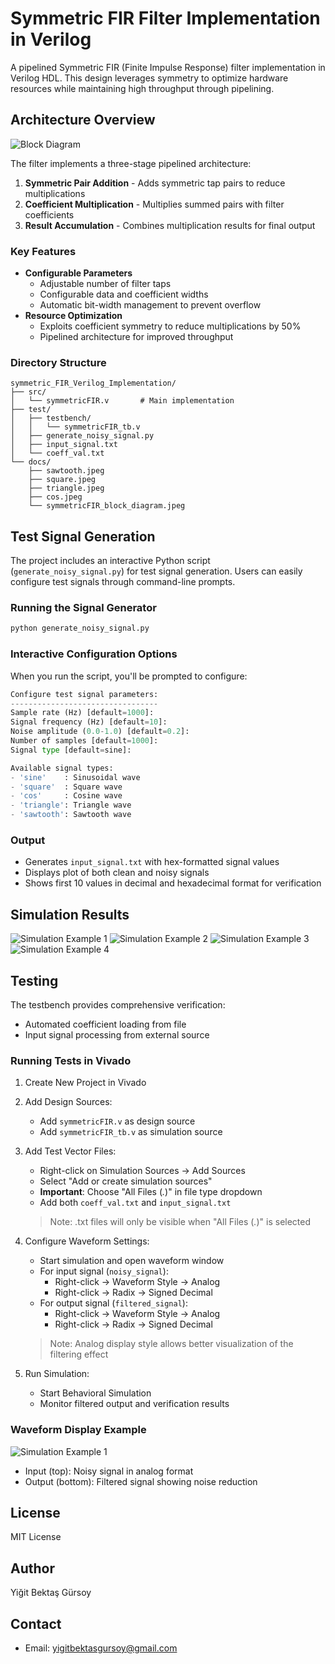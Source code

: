 # Symmetric FIR Filter Implementation in Verilog

A pipelined Symmetric FIR (Finite Impulse Response) filter implementation in Verilog HDL. This design leverages symmetry to optimize hardware resources while maintaining high throughput through pipelining.

## Architecture Overview

![Block Diagram](docs/symmetricFIR_block_diagram.jpeg)

The filter implements a three-stage pipelined architecture:
1. **Symmetric Pair Addition** - Adds symmetric tap pairs to reduce multiplications
2. **Coefficient Multiplication** - Multiplies summed pairs with filter coefficients
3. **Result Accumulation** - Combines multiplication results for final output

### Key Features

- **Configurable Parameters**
  - Adjustable number of filter taps
  - Configurable data and coefficient widths
  - Automatic bit-width management to prevent overflow
- **Resource Optimization**
  - Exploits coefficient symmetry to reduce multiplications by 50%
  - Pipelined architecture for improved throughput

### Directory Structure

```
symmetric_FIR_Verilog_Implementation/
├── src/
│   └── symmetricFIR.v       # Main implementation
├── test/
│   ├── testbench/
│   │   └── symmetricFIR_tb.v
│   ├── generate_noisy_signal.py
│   ├── input_signal.txt
│   └── coeff_val.txt
└── docs/
    ├── sawtooth.jpeg
    ├── square.jpeg
    ├── triangle.jpeg
    ├── cos.jpeg
    └── symmetricFIR_block_diagram.jpeg
```

## Test Signal Generation

The project includes an interactive Python script (`generate_noisy_signal.py`) for test signal generation. Users can easily configure test signals through command-line prompts.

### Running the Signal Generator

```bash
python generate_noisy_signal.py
```

### Interactive Configuration Options
When you run the script, you'll be prompted to configure:

```python
Configure test signal parameters:
---------------------------------
Sample rate (Hz) [default=1000]: 
Signal frequency (Hz) [default=10]: 
Noise amplitude (0.0-1.0) [default=0.2]: 
Number of samples [default=1000]: 
Signal type [default=sine]: 

Available signal types: 
- 'sine'    : Sinusoidal wave
- 'square'  : Square wave
- 'cos'     : Cosine wave
- 'triangle': Triangle wave
- 'sawtooth': Sawtooth wave
```

### Output
- Generates `input_signal.txt` with hex-formatted signal values
- Displays plot of both clean and noisy signals
- Shows first 10 values in decimal and hexadecimal format for verification

## Simulation Results
![Simulation Example 1](docs/sawtooth.jpeg)
![Simulation Example 2](docs/square.jpeg)
![Simulation Example 3](docs/triangle.jpeg)
![Simulation Example 4](docs/cos.jpeg)


## Testing

The testbench provides comprehensive verification:
- Automated coefficient loading from file
- Input signal processing from external source

### Running Tests in Vivado

1. Create New Project in Vivado
2. Add Design Sources:
   - Add `symmetricFIR.v` as design source
   - Add `symmetricFIR_tb.v` as simulation source

3. Add Test Vector Files:
   - Right-click on Simulation Sources → Add Sources
   - Select "Add or create simulation sources"
   - **Important**: Choose "All Files (*.*)" in file type dropdown
   - Add both `coeff_val.txt` and `input_signal.txt`
   > Note: .txt files will only be visible when "All Files (*.*)" is selected

4. Configure Waveform Settings:
   - Start simulation and open waveform window
   - For input signal (`noisy_signal`):
     * Right-click → Waveform Style → Analog
     * Right-click → Radix → Signed Decimal
   - For output signal (`filtered_signal`):
     * Right-click → Waveform Style → Analog
     * Right-click → Radix → Signed Decimal
   > Note: Analog display style allows better visualization of the filtering effect

5. Run Simulation:
   - Start Behavioral Simulation
   - Monitor filtered output and verification results

### Waveform Display Example
![Simulation Example 1](docs/behav_sim_example_1.jpeg)
- Input (top): Noisy signal in analog format
- Output (bottom): Filtered signal showing noise reduction

## License

MIT License

## Author

Yiğit Bektaş Gürsoy

## Contact

- Email: yigitbektasgursoy@gmail.com
